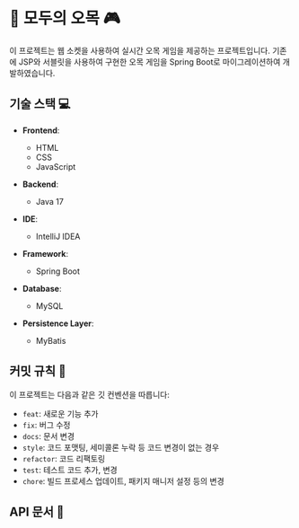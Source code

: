 # 🌟 모두의 오목 🎮

이 프로젝트는 웹 소켓을 사용하여 실시간 오목 게임을 제공하는 프로젝트입니다. 기존에 JSP와 서블릿을 사용하여 구현한 오목 게임을 Spring Boot로 마이그레이션하여 개발하였습니다.

## 기술 스택 💻
- **Frontend**:
    - HTML
    - CSS
    - JavaScript

- **Backend**:
    - Java 17

- **IDE**:
    - IntelliJ IDEA

- **Framework**:
    - Spring Boot

- **Database**:
    - MySQL

- **Persistence Layer**:
    - MyBatis

## 커밋 규칙 📝
이 프로젝트는 다음과 같은 깃 컨벤션을 따릅니다:

- `feat`: 새로운 기능 추가
- `fix`: 버그 수정
- `docs`: 문서 변경
- `style`: 코드 포맷팅, 세미콜론 누락 등 코드 변경이 없는 경우
- `refactor`: 코드 리팩토링
- `test`: 테스트 코드 추가, 변경
- `chore`: 빌드 프로세스 업데이트, 패키지 매니저 설정 등의 변경


## API 문서 📄